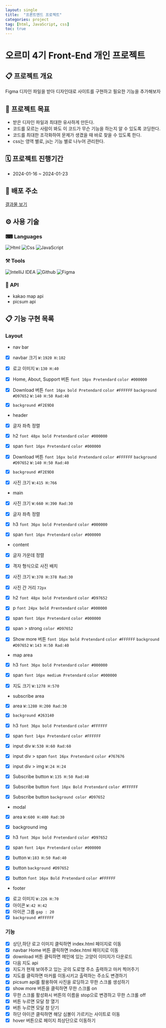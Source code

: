 ```yaml
---
layout: single
title:  "프론트엔드 프로젝트"
categories: project
tag: [html, JavaScript, css]
toc: true
---
```


# 오르미 4기 Front-End 개인 프로젝트

## 📋 프로젝트 개요

Figma 디자인 파일을 받아 디자인대로 사이트를 구현하고 필요한 기능을 추가해보자

## 🚩 프로젝트 목표
- 받은 디자인 파일과 최대한 유사하게 만든다.
- 코드를 모르는 사람이 봐도 이 코드가 무슨 기능을 하는지 알 수 있도록 코딩한다.
- 코드를 최대한 조각화하여 문제가 생겼을 때 바로 찾을 수 있도록 한다.
- css는 영역 별로, js는 기능 별로 나누어 관리한다.

## 🗓 프로젝트 진행기간
- 2024-01-16 ~ 2024-01-23

## 🔗 배포 주소
[결과물 보기](https://fernandokkang.github.io/Ormi-4th-front-end-project/)

## ⚙ 사용 기술

### ⌨ Languages
![Html](https://img.shields.io/badge/Html5-E34F26?style=plastic&logo=Html5&logoColor=white)
![Css](https://img.shields.io/badge/Css3-1572B6?style=plastic&logo=Css3&logoColor=white)
![JavaScript](https://img.shields.io/badge/JavaScript-F7DF1E?style=plastic&logo=Javascript&logoColor=white)

### ⚒ Tools
![IntelliJ IDEA](https://img.shields.io/badge/IntelliJ%20IDEA-000000?style=plastic&logo=IntelliJ%20IDEA&logoColor=white)
![Github](https://img.shields.io/badge/GitHub-181717?style=plastic&logo=GitHub&logoColor=white)
![Figma](https://img.shields.io/badge/Figma-D97652?style=plastic&logo=Figma&logoColor=white)

### 🔧 API
- kakao map api
- picsum api

## 📋 기능 구현 목록

### Layout
- nav bar
- [x] navbar 크기 `W:1920 H:102`
- [x] 로고 이미지 `W:130 H:40`
- [x] Home, About, Support 버튼 `font 16px Pretendard` `color #000000`
- [x] Download 버튼 `font 16px bold Pretendard` `color #FFFFFF`
  `background #D97652` `W:140 H:50 Rad:40`
- [x] `background #F2E9D8`


- header
- [x] 글자 좌측 정렬
- [x] h2 `font 48px bold Pretendard` `color #000000`
- [x] span `font 16px Pretendard` `color #000000`
- [x] Download 버튼 `font 16px bold Pretendard` `color #FFFFFF`
  `background #D97652` `W:140 H:50 Rad:40`
- [x] `background #F2E9D8`
- [x] 사진 크기 `W:415 H:766`


- main
- [x] 사진 크기 `W:660 H:390 Rad:30`
- [x] 글자 좌측 정렬
- [x] h3 `font 36px bold Pretendard` `color #000000`
- [x] span `font 16px Pretendard` `color #000000`


- content
- [x] 글자 가운데 정렬
- [x] 격자 형식으로 사진 배치
- [x] 사진 크기 `W:378 H:378 Rad:30`
- [x] 사진 간 거리 `72px`
- [x] h2 `font 48px bold Pretendard` `color #D97652`
- [x] p `font 24px bold Prentendard` `color #000000`
- [x] span `font 16px Pretendard` `color #000000`
- [x] span > strong `color #D97652`
- [x] Show more 버튼 `font 16px bold Pretendard` `color #FFFFFF`
  `background #D97652` `W:143 H:50 Rad:40`


- map area
- [x] h3 `font 36px bold Pretendard` `color #000000`
- [x] span `font 16px medium Pretendard` `color #000000`
- [x] 지도 크기 `W:1278 H:570`


- subscribe area
- [x] area `W:1280 H:200 Rad:30`
- [x] `background #263140`
- [x] h3 `font 36px bold Pretendard` `color #FFFFFF`
- [x] span `font 14px Pretendard` `color #FFFFFF`
- [x] input div `W:530 H:60 Rad:60`
- [x] input div > span `font 16px Pretendard` `color #767676`
- [x] input div > img `W:24 H:24`
- [x] Subscribe button `W:135 H:50 Rad:40`
- [x] Subscribe button `font 16px Bold Pretendard` `color #FFFFFF`
- [x] Subscribe button `background color #D97652`


- modal
- [x] area `W:600 H:400 Rad:30`
- [x] background img
- [x] h3 `font 36px bold Pretendard` `color #D97652`
- [x] span `font 14px Pretendard` `color #000000`
- [x] button `W:183 H:50 Rad:40`
- [x] button `background #D97652`
- [x] button `font 16px Bold Pretendard` `color #FFFFFF`


- footer
- [x] 로고 이미지 `W:226 H:70`
- [x] 아이콘 `W:42 H:42`
- [x] 아이콘 그룹 `gap : 20`
- [x] `background #FFFFFF`

### 기능
- [x] 상단,하단 로고 이미지 클릭하면 index.html 페이지로 이동
- [x] navbar Home 버튼 클릭하면 index.html 페이지로 이동
- [x] download 버튼 클릭하면 메인에 있는 고양이 이미지가 다운로드
- [x] 다음 지도 api
- [x] 지도가 현재 보여주고 있는 곳의 도로명 주소 출력하고 마커 찍어주기
- [x] 지도를 클릭하면 마커를 이동시키고 출력하는 주소도 변경하기
- [x] picsum api를 활용하여 사진을 로딩하고 무한 스크롤 생성하기
- [x] show more 버튼을 클릭하면 무한 스크롤 on
- [x] 무한 스크롤 활성화시 버튼의 이름을 stop으로 변경하고 무한 스크롤 off
- [x] 버튼 누르면 모달 창 열기
- [x] 버튼 누르면 모달 창 닫기
- [x] 하단 아이콘 클릭하면 해당 심볼이 가르키는 사이트로 이동
- [x] hover 버튼으로 페이지 최상단으로 이동하기
